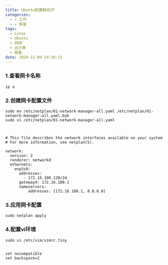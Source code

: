 ```yaml
---
title: Ubuntu配置静态IP
categories:
  - - 工作
  - - 极客
tags:
  - Linux
  - Ubuntu
  - 网络
  - 云计算
  - 极客
date: 2020-12-09 14:20:11
---
```


### 1.查看网卡名称

    ip a

### 2.创建网卡配置文件

    sudo mv /etc/netplan/01-network-manager-all.yaml /etc/netplan/01-network-manager-all.yaml.bak
    sudo vi /etc/netplan/01-network-manager-all.yaml



    # This file describes the network interfaces available on your system
    # For more information, see netplan(5).
    
    network:
      version: 2
      renderer: networkd
      ethernets:
        enp3s0:
          addresses:
            - 172.16.100.120/24
          gateway4: 172.16.100.1
          nameservers:
              addresses: [172.16.100.1, 8.8.8.8]
            
### 3.应用网卡配置

    sudo netplan apply

### 4.配置vi环境

    sudo vi /etc/vim/vimrc.tiny


    set nocompatible
    set backspace=2